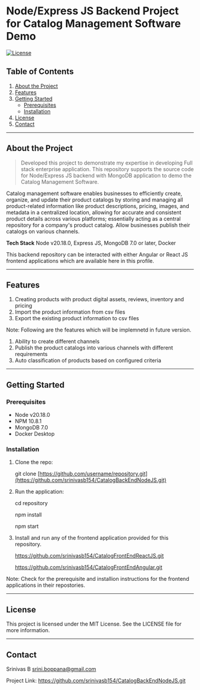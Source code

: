 # **Node/Express JS Backend Project for Catalog Management Software Demo**

[![License](https://img.shields.io/badge/license-MIT-blue.svg)](LICENSE)

## **Table of Contents**

1. [About the Project](#about-the-project)
2. [Features](#features)
3. [Getting Started](#getting-started)
   - [Prerequisites](#prerequisites)
   - [Installation](#installation)
4. [License](#license)
5. [Contact](#contact)

---

## **About the Project**

> Developed this project to demonstrate my expertise in developing Full stack enterprise application.
> This repository supports the source code for Node/Express JS backend with MongoDB application to demo the Catalog Management Software.

Catalog management software enables businesses to efficiently create, organize, and update their product catalogs by storing and managing all product-related information like product descriptions, pricing, images, and metadata in a centralized location, allowing for accurate and consistent product details across various platforms; essentially acting as a central repository for a company's product catalog. Allow businesses publish their catalogs on various channels.

**Tech Stack**
Node v20.18.0, Express JS, MongoDB 7.0 or later, Docker

This backend repository can be interacted with either Angular or React JS frontend applications which are available here in this profile.

---

## **Features**
1. Creating products with product digital assets, reviews, inventory and pricing
2. Import the product information from csv files
3. Export the existing product information to csv files

Note: Following are the features which will be implemnetd in future version.
1. Ability to create different channels
2. Publish the product catalogs into various channels with different requirements
3. Auto classification of products based on configured criteria

---

## **Getting Started**

### **Prerequisites**
- Node v20.18.0
- NPM 10.8.1
- MongoDB 7.0
- Docker Desktop

### **Installation**

1. Clone the repo:
   
   git clone [https://github.com/username/repository.git](https://github.com/srinivasb154/CatalogBackEndNodeJS.git)

2. Run the application:

   cd repository

   npm install

   npm start

3. Install and run any of the frontend application provided for this repository.

   https://github.com/srinivasb154/CatalogFrontEndReactJS.git

   https://github.com/srinivasb154/CatalogFrontEndAngular.git

Note: Check for the prerequisite and installion instructions for the frontend applications in their repostories.

---

## **License**

This project is licensed under the MIT License. See the LICENSE file for more information.

---

## **Contact**

Srinivas B
srini.boppana@gmail.com

Project Link: https://github.com/srinivasb154/CatalogBackEndNodeJS.git



